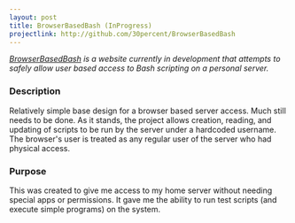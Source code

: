 ```yaml
---
layout: post
title: BrowserBasedBash (InProgress)
projectlink: http://github.com/30percent/BrowserBasedBash
---
```


*[BrowserBasedBash](https://github.com/30percent/BrowserBasedBash) is a website currently in development that attempts to safely allow user based access to Bash scripting on a personal server.*
<!--postbreak-->

### Description

Relatively simple base design for a browser based server access. Much still needs to be done. As it stands, the project allows creation, reading, and updating of scripts to be run by the server under a hardcoded username. The browser's user is treated as any regular user of the server who had physical access. 

### Purpose

This was created to give me access to my home server without needing special apps or permissions. It gave me the ability to run test scripts (and execute simple programs) on the system. 